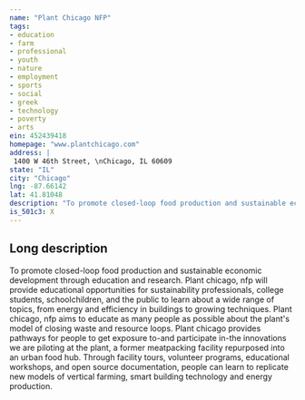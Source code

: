 ```yaml
---
name: "Plant Chicago NFP"
tags:
- education
- farm
- professional
- youth
- nature
- employment
- sports
- social
- greek
- technology
- poverty
- arts
ein: 452439418
homepage: "www.plantchicago.com"
address: |
 1400 W 46th Street, \nChicago, IL 60609
state: "IL"
city: "Chicago"
lng: -87.66142
lat: 41.81048
description: "To promote closed-loop food production and sustainable economic development through education and research"
is_501c3: X
---
```


## Long description

To promote closed-loop food production and sustainable economic development through education and research. Plant chicago, nfp will provide educational opportunities for sustainability professionals, college students, schoolchildren, and the public to learn about a wide range of topics, from energy and efficiency in buildings to growing techniques. Plant chicago, nfp aims to educate as many people as possible about the plant's model of closing waste and resource loops. Plant chicago provides pathways for people to get exposure to-and participate in-the innovations we are piloting at the plant, a former meatpacking facility repurposed into an urban food hub. Through facility tours, volunteer programs, educational workshops, and open source documentation, people can learn to replicate new models of vertical farming, smart building technology and energy production. 

